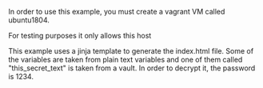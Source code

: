 In order to use this example, you must create a vagrant VM called ubuntu1804.

For testing purposes it only allows this host

This example uses a jinja template to generate the index.html file. Some of the variables are taken from plain text variables and one of them called "this_secret_text" is taken from a vault. In order to decrypt it, the password is 1234.